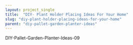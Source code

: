```yaml
---
layout: project_single
title:  "DIY- Plant Holder Placing Ideas For Your Home"
slug: "diy-plant-holder-placing-ideas-for-your-home"
parent: "diy-pallet-garden-planter-ideas"
---
```

DIY-Pallet-Garden-Planter-Ideas-09